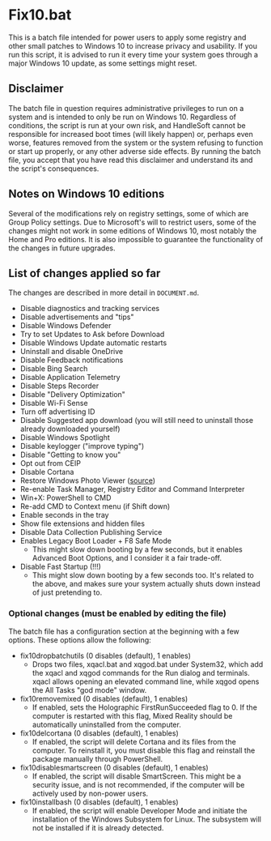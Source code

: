 # Fix10.bat

This is a batch file intended for power users to apply some registry and other small patches to Windows 10 to increase privacy and usability. If you run this script, it is advised to run it every time your system goes through a major Windows 10 update, as some settings might reset.

## Disclaimer

The batch file in question requires administrative privileges to run on a system and is intended to only be run on Windows 10. Regardless of conditions, the script is run at your own risk, and HandleSoft cannot be responsible for increased boot times (will likely happen) or, perhaps even worse, features removed from the system or the system refusing to function or start up properly, or any other adverse side effects. By running the batch file, you accept that you have read this disclaimer and understand its and the script's consequences.

## Notes on Windows 10 editions

Several of the modifications rely on registry settings, some of which are Group Policy settings. Due to Microsoft's will to restrict users, some of the changes might not work in some editions of Windows 10, most notably the Home and Pro editions. It is also impossible to guarantee the functionality of the changes in future upgrades.

## List of changes applied so far

The changes are described in more detail in `DOCUMENT.md`.

* Disable diagnostics and tracking services
* Disable advertisements and "tips"
* Disable Windows Defender
* Try to set Updates to Ask before Download
* Disable Windows Update automatic restarts
* Uninstall and disable OneDrive
* Disable Feedback notifications
* Disable Bing Search
* Disable Application Telemetry
* Disable Steps Recorder
* Disable "Delivery Optimization"
* Disable Wi-Fi Sense
* Turn off advertising ID
* Disable Suggested app download (you will still need to uninstall those already downloaded yourself)
* Disable Windows Spotlight
* Disable keylogger ("improve typing")
* Disable "Getting to know you"
* Opt out from CEIP
* Disable Cortana
* Restore Windows Photo Viewer ([source](https://www.tenforums.com/tutorials/14312-restore-windows-photo-viewer-windows-10-a.html))
* Re-enable Task Manager, Registry Editor and Command Interpreter
* Win+X: PowerShell to CMD
* Re-add CMD to Context menu (if Shift down)
* Enable seconds in the tray
* Show file extensions and hidden files
* Disable Data Collection Publishing Service
* Enables Legacy Boot Loader + F8 Safe Mode 
  * This might slow down booting by a few seconds, but it enables Advanced Boot Options, and I consider it a fair trade-off.
* Disable Fast Startup (!!!)
  * This might slow down booting by a few seconds too. It's related to the above, and makes sure your system actually shuts down instead of just pretending to. 

### Optional changes (must be enabled by editing the file)

The batch file has a configuration section at the beginning with a few options. These options allow the following:

* fix10dropbatchutils (0 disables (default), 1 enables)
  * Drops two files, xqacl.bat and xqgod.bat under System32, which add the xqacl and xqgod commands for the Run dialog and terminals. xqacl allows opening an elevated command line, while xqgod opens the All Tasks "god mode" window.
* fix10removemixed (0 disables (default), 1 enables) 
  * If enabled, sets the Holographic FirstRunSucceeded flag to 0. If the computer is restarted with this flag, Mixed Reality should be automatically uninstalled from the computer.
* fix10delcortana (0 disables (default), 1 enables) 
  * If enabled, the script will delete Cortana and its files from the computer. To reinstall it, you must disable this flag and reinstall the package manually through PowerShell.
* fix10disablesmartscreen (0 disables (default), 1 enables) 
  * If enabled, the script will disable SmartScreen. This might be a security issue, and is not recommended, if the computer will be actively used by non-power users.
* fix10installbash (0 disables (default), 1 enables) 
  * If enabled, the script will enable Developer Mode and initiate the installation of the Windows Subsystem for Linux. The subsystem will not be installed if it is already detected.
